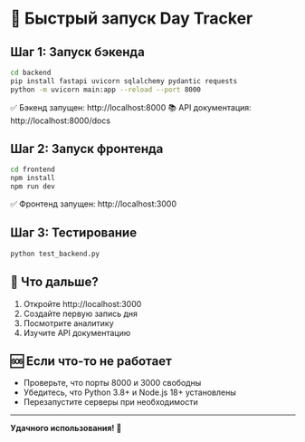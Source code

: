 # 🚀 Быстрый запуск Day Tracker

## Шаг 1: Запуск бэкенда

```bash
cd backend
pip install fastapi uvicorn sqlalchemy pydantic requests
python -m uvicorn main:app --reload --port 8000
```

✅ Бэкенд запущен: http://localhost:8000
📚 API документация: http://localhost:8000/docs

## Шаг 2: Запуск фронтенда

```bash
cd frontend
npm install
npm run dev
```

✅ Фронтенд запущен: http://localhost:3000

## Шаг 3: Тестирование

```bash
python test_backend.py
```

## 🎯 Что дальше?

1. Откройте http://localhost:3000
2. Создайте первую запись дня
3. Посмотрите аналитику
4. Изучите API документацию

## 🆘 Если что-то не работает

- Проверьте, что порты 8000 и 3000 свободны
- Убедитесь, что Python 3.8+ и Node.js 18+ установлены
- Перезапустите серверы при необходимости

---

**Удачного использования! 🌟**
